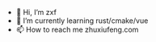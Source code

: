 - 👋 Hi, I’m zxf
- 🌱 I’m currently learning rust/cmake/vue
- 📫 How to reach me zhuxiufeng.com

<!---
Zwuwen/Zwuwen is a ✨ special ✨ repository because its `README.md` (this file) appears on your GitHub profile.
You can click the Preview link to take a look at your changes.
--->
